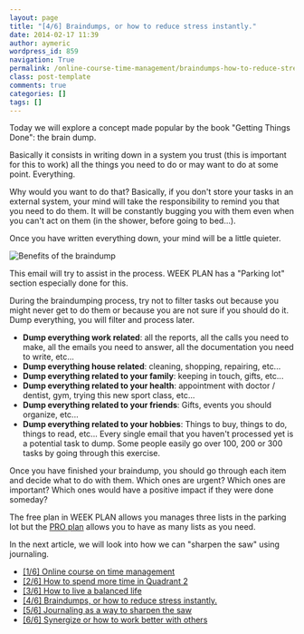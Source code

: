 ```yaml
---
layout: page
title: "[4/6] Braindumps, or how to reduce stress instantly."
date: 2014-02-17 11:39
author: aymeric
wordpress_id: 859
navigation: True
permalink: /online-course-time-management/braindumps-how-to-reduce-stress-instantly/
class: post-template
comments: true
categories: []
tags: []
---
```

Today we will explore a concept made popular by the book "Getting Things Done": the brain dump.

Basically it consists in writing down in a system you trust (this is important for this to work) all the things you need to do or may want to do at some point. Everything.

Why would you want to do that? Basically, if you don't store your tasks in an external system, your mind will take the responsibility to remind you that you need to do them.
It will be constantly bugging you with them even when you can't act on them (in the shower, before going to bed...).

Once you have written everything down, your mind will be a little quieter.

![Benefits of the braindump](//weekplan.net/wp-content/uploads/2014/02/braindump.png "Benefits of the braindump")

This email will try to assist in the process. WEEK PLAN has a "Parking lot" section especially done for this.

During the braindumping process, try not to filter tasks out because you might never get to do them or because you are not sure if you should do it. Dump everything, you will filter and process later.


*   **Dump everything work related**: all the reports, all the calls you need to make, all the emails you need to answer, all the documentation you need to write, etc...
*   **Dump everything house related**: cleaning, shopping, repairing, etc...
*   **Dump everything related to your family**: keeping in touch, gifts, etc...
*   **Dump everything related to your health**: appointment with doctor / dentist, gym, trying this new sport class, etc...
*   **Dump everything related to your friends**: Gifts, events you should organize, etc...
*   **Dump everything related to your hobbies**: Things to buy, things to do, things to read, etc...
Every single email that you haven't processed yet is a potential task to dump. Some people easily go over 100, 200 or 300 tasks by going through this exercise.

Once you have finished your braindump, you should go through each item and decide what to do with them. Which ones are urgent? Which ones are important? Which ones would have a positive impact if they were done someday?

The free plan in WEEK PLAN allows you manages three lists in the parking lot but the [PRO plan](https://app.weekplan.net/#view=Pro?utm_medium=email&amp;utm_source=wp&amp;utm_campaign=new_user) allows you to have as many lists as you need.

In the next article, we will look into how we can "sharpen the saw" using journaling.


*   [[1/6] Online course on time management](http://weekplan.net/online-course-time-management/)
*   [[2/6] How to spend more time in Quadrant 2](http://weekplan.net/online-course-time-management/how-to-spend-more-time-quadrant-2/)
*   [[3/6] How to live a balanced life](http://weekplan.net/online-course-time-management/how-to-live-a-balanced-life/)
*   [[4/6] Braindumps, or how to reduce stress instantly.](http://weekplan.net/online-course-time-management/braindumps-how-to-reduce-stress-instantly/)
*   [[5/6] Journaling as a way to sharpen the saw](http://weekplan.net/online-course-time-management/journaling-sharpen-saw/)
*   [[6/6] Synergize or how to work better with others](http://weekplan.net/online-course-time-management/synergize-work-better-with-others/)
